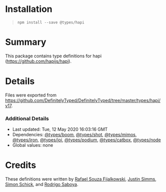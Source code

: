 # Installation
> `npm install --save @types/hapi`

# Summary
This package contains type definitions for hapi (https://github.com/hapijs/hapi).

# Details
Files were exported from https://github.com/DefinitelyTyped/DefinitelyTyped/tree/master/types/hapi/v17.

### Additional Details
 * Last updated: Tue, 12 May 2020 16:03:16 GMT
 * Dependencies: [@types/boom](https://npmjs.com/package/@types/boom), [@types/shot](https://npmjs.com/package/@types/shot), [@types/mimos](https://npmjs.com/package/@types/mimos), [@types/iron](https://npmjs.com/package/@types/iron), [@types/joi](https://npmjs.com/package/@types/joi), [@types/podium](https://npmjs.com/package/@types/podium), [@types/catbox](https://npmjs.com/package/@types/catbox), [@types/node](https://npmjs.com/package/@types/node)
 * Global values: none

# Credits
These definitions were written by [Rafael Souza Fijalkowski](https://github.com/rafaelsouzaf), [Justin Simms](https://github.com/jhsimms), [Simon Schick](https://github.com/SimonSchick), and [Rodrigo Saboya](https://github.com/saboya).
